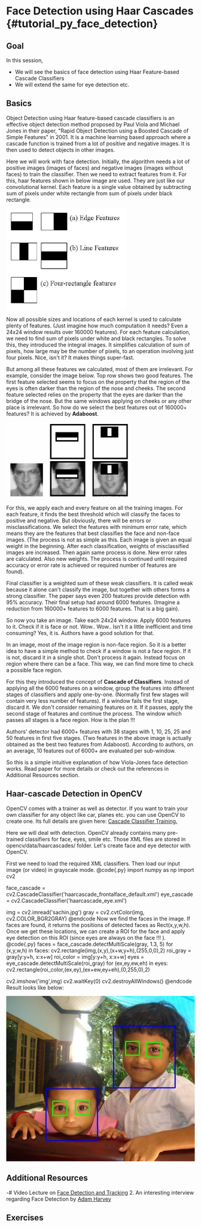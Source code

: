 Face Detection using Haar Cascades {#tutorial_py_face_detection}
==================================

Goal
----

In this session,

-   We will see the basics of face detection using Haar Feature-based Cascade Classifiers
-   We will extend the same for eye detection etc.

Basics
------

Object Detection using Haar feature-based cascade classifiers is an effective object detection
method proposed by Paul Viola and Michael Jones in their paper, "Rapid Object Detection using a
Boosted Cascade of Simple Features" in 2001. It is a machine learning based approach where a cascade
function is trained from a lot of positive and negative images. It is then used to detect objects in
other images.

Here we will work with face detection. Initially, the algorithm needs a lot of positive images
(images of faces) and negative images (images without faces) to train the classifier. Then we need
to extract features from it. For this, haar features shown in below image are used. They are just
like our convolutional kernel. Each feature is a single value obtained by subtracting sum of pixels
under white rectangle from sum of pixels under black rectangle.

![image](images/haar_features.jpg)

Now all possible sizes and locations of each kernel is used to calculate plenty of features. (Just
imagine how much computation it needs? Even a 24x24 window results over 160000 features). For each
feature calculation, we need to find sum of pixels under white and black rectangles. To solve this,
they introduced the integral images. It simplifies calculation of sum of pixels, how large may be
the number of pixels, to an operation involving just four pixels. Nice, isn't it? It makes things
super-fast.

But among all these features we calculated, most of them are irrelevant. For example, consider the
image below. Top row shows two good features. The first feature selected seems to focus on the
property that the region of the eyes is often darker than the region of the nose and cheeks. The
second feature selected relies on the property that the eyes are darker than the bridge of the nose.
But the same windows applying on cheeks or any other place is irrelevant. So how do we select the
best features out of 160000+ features? It is achieved by **Adaboost**.

![image](images/haar.png)

For this, we apply each and every feature on all the training images. For each feature, it finds the
best threshold which will classify the faces to positive and negative. But obviously, there will be
errors or misclassifications. We select the features with minimum error rate, which means they are
the features that best classifies the face and non-face images. (The process is not as simple as
this. Each image is given an equal weight in the beginning. After each classification, weights of
misclassified images are increased. Then again same process is done. New error rates are calculated.
Also new weights. The process is continued until required accuracy or error rate is achieved or
required number of features are found).

Final classifier is a weighted sum of these weak classifiers. It is called weak because it alone
can't classify the image, but together with others forms a strong classifier. The paper says even
200 features provide detection with 95% accuracy. Their final setup had around 6000 features.
(Imagine a reduction from 160000+ features to 6000 features. That is a big gain).

So now you take an image. Take each 24x24 window. Apply 6000 features to it. Check if it is face or
not. Wow.. Wow.. Isn't it a little inefficient and time consuming? Yes, it is. Authors have a good
solution for that.

In an image, most of the image region is non-face region. So it is a better idea to have a simple
method to check if a window is not a face region. If it is not, discard it in a single shot. Don't
process it again. Instead focus on region where there can be a face. This way, we can find more time
to check a possible face region.

For this they introduced the concept of **Cascade of Classifiers**. Instead of applying all the 6000
features on a window, group the features into different stages of classifiers and apply one-by-one.
(Normally first few stages will contain very less number of features). If a window fails the first
stage, discard it. We don't consider remaining features on it. If it passes, apply the second stage
of features and continue the process. The window which passes all stages is a face region. How is
the plan !!!

Authors' detector had 6000+ features with 38 stages with 1, 10, 25, 25 and 50 features in first five
stages. (Two features in the above image is actually obtained as the best two features from
Adaboost). According to authors, on an average, 10 features out of 6000+ are evaluated per
sub-window.

So this is a simple intuitive explanation of how Viola-Jones face detection works. Read paper for
more details or check out the references in Additional Resources section.

Haar-cascade Detection in OpenCV
--------------------------------

OpenCV comes with a trainer as well as detector. If you want to train your own classifier for any
object like car, planes etc. you can use OpenCV to create one. Its full details are given here:
[Cascade Classifier Training.](http://docs.opencv.org/doc/user_guide/ug_traincascade.html)

Here we will deal with detection. OpenCV already contains many pre-trained classifiers for face,
eyes, smile etc. Those XML files are stored in opencv/data/haarcascades/ folder. Let's create face
and eye detector with OpenCV.

First we need to load the required XML classifiers. Then load our input image (or video) in
grayscale mode.
@code{.py}
import numpy as np
import cv2

face_cascade = cv2.CascadeClassifier('haarcascade_frontalface_default.xml')
eye_cascade = cv2.CascadeClassifier('haarcascade_eye.xml')

img = cv2.imread('sachin.jpg')
gray = cv2.cvtColor(img, cv2.COLOR_BGR2GRAY)
@endcode
Now we find the faces in the image. If faces are found, it returns the positions of detected faces
as Rect(x,y,w,h). Once we get these locations, we can create a ROI for the face and apply eye
detection on this ROI (since eyes are always on the face !!! ).
@code{.py}
faces = face_cascade.detectMultiScale(gray, 1.3, 5)
for (x,y,w,h) in faces:
    cv2.rectangle(img,(x,y),(x+w,y+h),(255,0,0),2)
    roi_gray = gray[y:y+h, x:x+w]
    roi_color = img[y:y+h, x:x+w]
    eyes = eye_cascade.detectMultiScale(roi_gray)
    for (ex,ey,ew,eh) in eyes:
        cv2.rectangle(roi_color,(ex,ey),(ex+ew,ey+eh),(0,255,0),2)

cv2.imshow('img',img)
cv2.waitKey(0)
cv2.destroyAllWindows()
@endcode
Result looks like below:

![image](images/face.jpg)

Additional Resources
--------------------

-#  Video Lecture on [Face Detection and Tracking](http://www.youtube.com/watch?v=WfdYYNamHZ8)
2.  An interesting interview regarding Face Detection by [Adam
    Harvey](http://www.makematics.com/research/viola-jones/)

Exercises
---------
